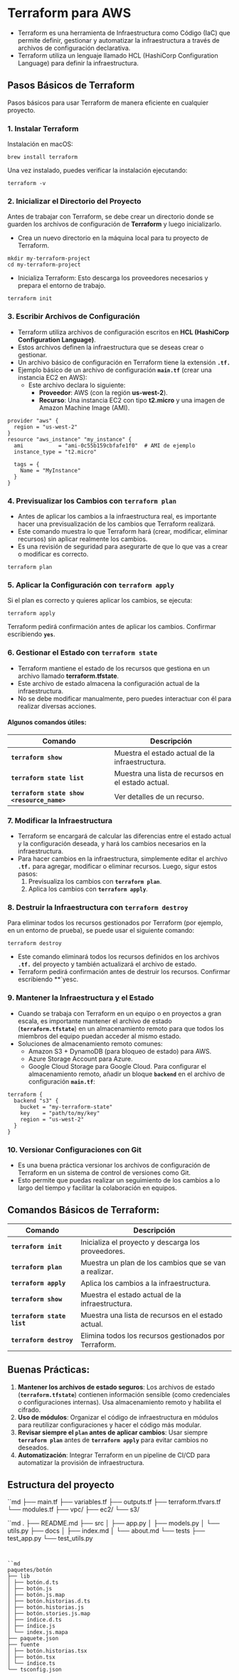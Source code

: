 # Terraform para AWS
- Terraform es una herramienta de Infraestructura como Código (IaC) que permite definir, gestionar y automatizar la infraestructura a través de archivos de configuración declarativa. 
- Terraform utiliza un lenguaje llamado HCL (HashiCorp Configuration Language) para definir la infraestructura.

## Pasos Básicos de Terraform
Pasos básicos para usar Terraform de manera eficiente en cualquier proyecto.
### 1. Instalar Terraform
Instalación en macOS:
```
brew install terraform
```
Una vez instalado, puedes verificar la instalación ejecutando:
```
terraform -v
```
### 2. Inicializar el Directorio del Proyecto
Antes de trabajar con Terraform, se debe crear un directorio donde se guarden los archivos de configuración de **Terraform** y luego inicializarlo.
- Crea un nuevo directorio en la máquina local para tu proyecto de Terraform.
```
mkdir my-terraform-project
cd my-terraform-project
```
- Inicializa Terraform:
Esto descarga los proveedores necesarios y prepara el entorno de trabajo.
```
terraform init
```
### 3. Escribir Archivos de Configuración
- Terraform utiliza archivos de configuración escritos en **HCL (HashiCorp Configuration Language)**. 
- Estos archivos definen la infraestructura que se deseas crear o gestionar.
- Un archivo básico de configuración en Terraform tiene la extensión **`.tf.`** 
- Ejemplo básico de un archivo de configuración **`main.tf`** (crear una instancia EC2 en AWS):
    - Este archivo declara lo siguiente:
        - **Proveedor**: AWS (con la región **us-west-2**).
        - **Recurso**: Una instancia EC2 con tipo **t2.micro** y una imagen de Amazon Machine Image (AMI).
```
provider "aws" {
  region = "us-west-2"
}
resource "aws_instance" "my_instance" {
  ami           = "ami-0c55b159cbfafe1f0"  # AMI de ejemplo
  instance_type = "t2.micro"

  tags = {
    Name = "MyInstance"
  }
}
```
### 4. Previsualizar los Cambios con **`terraform plan`**
- Antes de aplicar los cambios a la infraestructura real, es importante hacer una previsualización de los cambios que Terraform realizará.
- Este comando muestra lo que Terraform hará (crear, modificar, eliminar recursos) sin aplicar realmente los cambios. 
- Es una revisión de seguridad para asegurarte de que lo que vas a crear o modificar es correcto.
```
terraform plan
```
### 5. Aplicar la Configuración con **`terraform apply`**
Si el plan es correcto y quieres aplicar los cambios, se ejecuta:
```
terraform apply
```
Terraform pedirá confirmación antes de aplicar los cambios. Confirmar escribiendo **`yes`**.
### 6. Gestionar el Estado con **`terraform state`**
- Terraform mantiene el estado de los recursos que gestiona en un archivo llamado **terraform.tfstate**. 
- Este archivo de estado almacena la configuración actual de la infraestructura. 
- No se debe modificar manualmente, pero puedes interactuar con él para realizar diversas acciones.
#### Algunos comandos útiles:
| Comando                                     | Descripción                                                 |
|---------------------------------------------|-------------------------------------------------------------|
| **`terraform show `**                       | Muestra el estado actual de la infraestructura.             |
| **`terraform state list`**                  | Muestra una lista de recursos en el estado actual.          |
| **`terraform state show <resource_name>`**  | Ver detalles de un recurso.                                 |

### 7. Modificar la Infraestructura
- Terraform se encargará de calcular las diferencias entre el estado actual y la configuración deseada, y hará los cambios necesarios en la infraestructura.
- Para hacer cambios en la infraestructura, simplemente editar el archivo **`.tf.`**  para agregar, modificar o eliminar recursos. Luego, sigur estos pasos:
    1. Previsualiza los cambios con **`terraform plan`**.
    2. Aplica los cambios con **`terraform apply`**.

### 8. Destruir la Infraestructura con **`terraform destroy`**
Para eliminar todos los recursos gestionados por Terraform (por ejemplo, en un entorno de prueba), se puede usar el siguiente comando:
```
terraform destroy
```
- Este comando eliminará todos los recursos definidos en los archivos **`.tf.`**  del proyecto y también actualizará el archivo de estado.
- Terraform pedirá confirmación antes de destruir los recursos. Confirmar escribiendo **`yesc.

### 9. Mantener la Infraestructura y el Estado
- Cuando se trabaja con Terraform en un equipo o en proyectos a gran escala, es importante mantener el archivo de estado (**`terraform.tfstate`**) en un almacenamiento remoto para que todos los miembros del equipo puedan acceder al mismo estado.
- Soluciones de almacenamiento remoto comunes:
    - Amazon S3 + DynamoDB (para bloqueo de estado) para AWS.
    - Azure Storage Account para Azure.
    - Google Cloud Storage para Google Cloud.
Para configurar el almacenamiento remoto, añadir un bloque **`backend`** en el archivo de configuración **`main.tf`**:
```
terraform {
  backend "s3" {
    bucket = "my-terraform-state"
    key    = "path/to/my/key"
    region = "us-west-2"
  }
}
```
### 10. Versionar Configuraciones con Git
- Es una buena práctica versionar los archivos de configuración de Terraform en un sistema de control de versiones como Git. 
- Esto permite que puedas realizar un seguimiento de los cambios a lo largo del tiempo y facilitar la colaboración en equipos.

## Comandos Básicos de Terraform:
| Comando                    | Descripción                                                 |
|----------------------------|-------------------------------------------------------------|
| **`terraform init`**       | Inicializa el proyecto y descarga los proveedores.          |
| **`terraform plan`**       | Muestra un plan de los cambios que se van a realizar.       |
| **`terraform apply`**      | Aplica los cambios a la infraestructura.                    |
| **`terraform show`**       | Muestra el estado actual de la infraestructura.             |
| **`terraform state list`** | Muestra una lista de recursos en el estado actual.          |
| **`terraform destroy`**    | Elimina todos los recursos gestionados por Terraform.       |

## Buenas Prácticas:
1. **Mantener los archivos de estado seguros**: Los archivos de estado (**`terraform.tfstate`**) contienen información sensible (como credenciales o configuraciones internas). Usa almacenamiento remoto y habilita el cifrado.
2. **Uso de módulos**: Organizar el código de infraestructura en módulos para reutilizar configuraciones y hacer el código más modular.
3. **Revisar siempre el **`plan`** antes de aplicar cambios**: Usar siempre **`terraform plan`** antes de **`terraform apply`** para evitar cambios no deseados.
4. **Automatización**: Integrar Terraform en un pipeline de CI/CD para automatizar la provisión de infraestructura.

## Estructura del proyecto
``md
├── main.tf
├── variables.tf
├── outputs.tf
├── terraform.tfvars.tf
└── modules.tf
    ├── vpc/
    ├── ec2/
    └── s3/

``md
.
├── README.md
├── src
│   ├── app.py
│   ├── models.py
│   └── utils.py
├── docs
│   ├── index.md
│   └── about.md
└── tests
    ├── test_app.py
    └── test_utils.py
```


``md
paquetes/botón
├── lib
│ ├── botón.d.ts
│ ├── botón.js
│ ├── botón.js.map
│ ├── botón.historias.d.ts
│ ├── botón.historias.js
│ ├── botón.stories.js.map
│ ├── índice.d.ts
│ ├── índice.js
│ └── index.js.mapa
├── paquete.json
├── fuente
│ ├── botón.historias.tsx
│ ├── botón.tsx
│ └── índice.ts
└── tsconfig.json
```